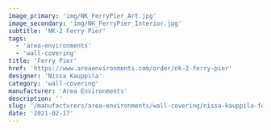 ```yaml
---
image_primary: 'img/NK_FerryPier_Art.jpg'
image_secondary: 'img/NK_FerryPier_Interior.jpg'
subtitle: 'NK-2 Ferry Pier'
tags:
  - 'area-environments'
  - 'wall-covering'
title: 'Ferry Pier'
href: 'https://www.areaenvironments.com/order/nk-2-ferry-pier'
designer: 'Nissa Kauppila'
category: 'wall-covering'
manufacturer: 'Area Environments'
description: ''
slug: '/manufacturers/area-environments/wall-covering/nissa-kauppila-ferry-pier'
date: '2021-02-17'
---
```

